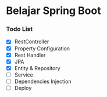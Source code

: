 # Belajar Spring Boot

### Todo List

- [x] RestController
- [x] Property Configuration
- [x] Rest Handler
- [x] JPA
- [x] Entity & Repository
- [ ] Service
- [ ] Dependencies Injection
- [ ] Deploy
